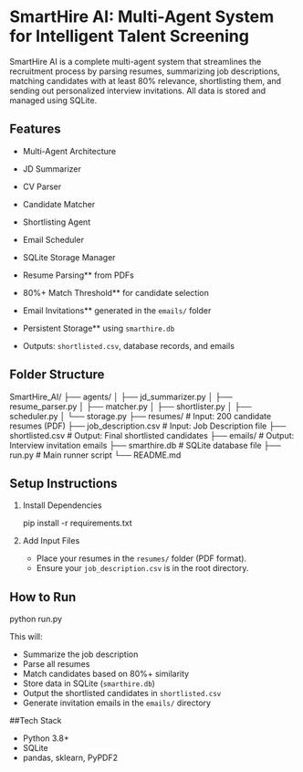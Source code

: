 # SmartHire AI: Multi-Agent System for Intelligent Talent Screening

SmartHire AI is a complete multi-agent system that streamlines the recruitment process by parsing resumes, summarizing job descriptions, matching candidates with at least 80% relevance, shortlisting them, and sending out personalized interview invitations. All data is stored and managed using SQLite.

##  Features

-  Multi-Agent Architecture
  - JD Summarizer
  - CV Parser
  - Candidate Matcher
  - Shortlisting Agent
  - Email Scheduler
  - SQLite Storage Manager

-  Resume Parsing** from PDFs
-  80%+ Match Threshold** for candidate selection
-  Email Invitations** generated in the `emails/` folder
-  Persistent Storage** using `smarthire.db`
-  Outputs: `shortlisted.csv`, database records, and emails


## Folder Structure

SmartHire_AI/
├── agents/
│   ├── jd_summarizer.py
│   ├── resume_parser.py
│   ├── matcher.py
│   ├── shortlister.py
│   ├── scheduler.py
│   └── storage.py
├── resumes/               # Input: 200 candidate resumes (PDF)
├── job_description.csv    # Input: Job Description file
├── shortlisted.csv        # Output: Final shortlisted candidates
├── emails/                # Output: Interview invitation emails
├── smarthire.db           # SQLite database file
├── run.py                 # Main runner script
└── README.md

## Setup Instructions

1. Install Dependencies
   
   pip install -r requirements.txt
  
2. Add Input Files
   - Place your resumes in the `resumes/` folder (PDF format).
   - Ensure your `job_description.csv` is in the root directory.


## How to Run


python run.py


This will:
- Summarize the job description
- Parse all resumes
- Match candidates based on 80%+ similarity
- Store data in SQLite (`smarthire.db`)
- Output the shortlisted candidates in `shortlisted.csv`
- Generate invitation emails in the `emails/` directory



##Tech Stack

- Python 3.8+
- SQLite
- pandas, sklearn, PyPDF2

